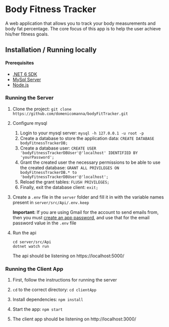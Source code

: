 # Body Fitness Tracker

A web application that allows you to track your body measurements and body fat percentage. The core focus of this app is to help the user achieve his/her fitness goals.

## Installation / Running locally

#### Prerequisites

- [.NET 6 SDK](https://dotnet.microsoft.com/en-us/download/dotnet/6.0)
- [MySql Server](https://dev.mysql.com/downloads/mysql/)
- [Node.js](https://nodejs.org/en/)

### Running the Server

1. Clone the project: `git clone https://github.com/domenicomanna/bodyFitTracker.git`

2. Configure mysql

   1. Login to your mysql server: `mysql -h 127.0.0.1 -u root -p`
   2. Create a database to store the application data: `CREATE DATABASE bodyFitnessTrackerDB;`
   3. Create a database user: `CREATE USER 'bodyFitnessTrackerDBUser'@'localhost' IDENTIFIED BY 'yourPassword';`
   4. Grant the created user the necessary permissions to be able to use the created database: `GRANT ALL PRIVILEGES ON bodyFitnessTrackerDB.* to 'bodyFitnessTrackerDBUser'@'localhost';`
   5. Reload the grant tables: `FLUSH PRIVILEGES;`
   6. Finally, exit the database client: `exit;`

3. Create a `.env` file in the `server` folder and fill it in with the variable names present in `server/src/Api/.env.keep`

   **Important:** If you are using Gmail for the account to send emails from, then you must [create an app password](https://support.google.com/accounts/answer/185833?hl=en), and use that for the email password value in the `.env` file

4. Run the api
   ```
   cd server/src/Api
   dotnet watch run
   ```
   The api should be listening on https://localhost:5000/

### Running the Client App

1. First, follow the instructions for running the server

2. `cd` to the correct directory: `cd clientApp`

3. Install dependencies: `npm install`

4. Start the app: `npm start`

5. The client app should be listening on http://localhost:3000/
